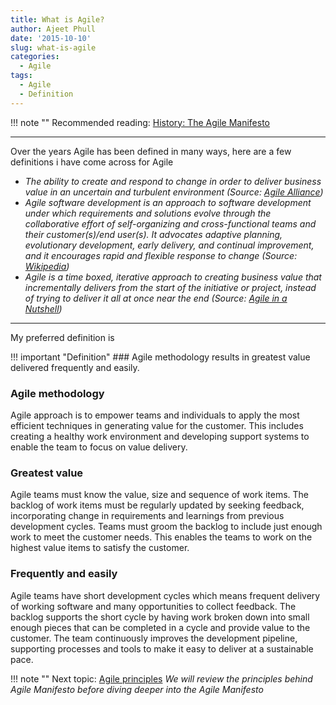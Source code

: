 ```yaml
---
title: What is Agile?
author: Ajeet Phull
date: '2015-10-10'
slug: what-is-agile
categories:
  - Agile
tags:
  - Agile
  - Definition
---
```


!!! note ""
    Recommended reading: [History: The Agile Manifesto](https://agilemanifesto.org/history.html)

---

Over the years Agile has been defined in many ways, here are a few definitions i have come across for Agile

- *The ability to create and respond to change in order to deliver business value in an uncertain and turbulent environment (Source: [Agile Alliance](https://www.agilealliance.org/agile101/))*
- *Agile software development is an approach to software development under which requirements and solutions evolve through the collaborative effort of self-organizing and cross-functional teams and their customer(s)/end user(s). It advocates adaptive planning, evolutionary development, early delivery, and continual improvement, and it encourages rapid and flexible response to change (Source: [Wikipedia](https://en.wikipedia.org/wiki/Agile_software_development))*
- *Agile is a time boxed, iterative approach to creating business value that incrementally delivers from the start of the initiative or project, instead of trying to deliver it all at once near the end (Source: [Agile in a Nutshell](http://www.agilenutshell.com/))*

---

My preferred definition is

!!! important "Definition"
    ### Agile methodology results in greatest value delivered frequently and easily.

### Agile methodology

Agile approach is to empower teams and individuals to apply the most efficient techniques in generating value for the customer. This includes creating a healthy work environment and developing support systems to enable the team to focus on value delivery.

### Greatest value

Agile teams must know the value, size and sequence of work items. The backlog of work items must be regularly updated by seeking feedback, incorporating change in requirements and learnings from previous development cycles. Teams must groom the backlog to include just enough work to meet the customer needs. This enables the teams to work on the highest value items to satisfy the customer.

### Frequently and easily

Agile teams have short development cycles which means frequent delivery of working software and many opportunities to collect feedback. The backlog supports the short cycle by having work broken down into small enough pieces that can be completed in a cycle and provide value to the customer. The team continuously improves the development pipeline, supporting processes and tools to make it easy to deliver at a sustainable pace.

!!! note ""
    Next topic: [Agile principles](./principles)
    *We will review the principles behind Agile Manifesto before diving deeper into the Agile Manifesto*